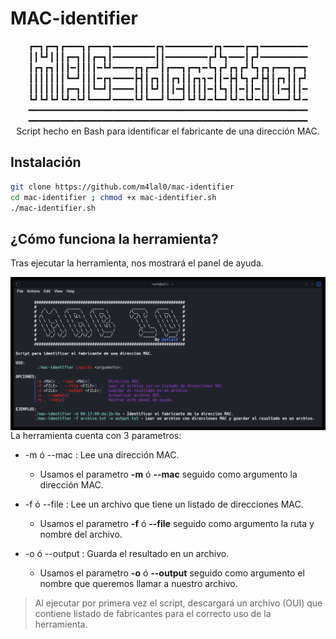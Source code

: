 # MAC-identifier
<p align="center">
┏━┓┏━┓┏━━━┓┏━━━┓━━━━━━━━┏┓━━━━━━━━━┏┓━━━━┏━┓━━━━━━━━━
┃┃┗┛┃┃┃┏━┓┃┃┏━┓┃━━━━━━━━┃┃━━━━━━━━┏┛┗┓━━━┃┏┛━━━━━━━━━
┃┏┓┏┓┃┃┃━┃┃┃┃━┗┛━━━━┏┓┏━┛┃┏━━┓┏━┓━┗┓┏┛┏┓┏┛┗┓┏┓┏━━┓┏━┓
┃┃┃┃┃┃┃┗━┛┃┃┃━┏┓━━━━┣┫┃┏┓┃┃┏┓┃┃┏┓┓━┃┃━┣┫┗┓┏┛┣┫┃┏┓┃┃┏┛
┃┃┃┃┃┃┃┏━┓┃┃┗━┛┃━━━━┃┃┃┗┛┃┃┃━┫┃┃┃┃━┃┗┓┃┃━┃┃━┃┃┃┃━┫┃┃━
┗┛┗┛┗┛┗┛━┗┛┗━━━┛━━━━┗┛┗━━┛┗━━┛┗┛┗┛━┗━┛┗┛━┗┛━┗┛┗━━┛┗┛━
━━━━━━━━━━━━━━━━━━━━━━━━━━━━━━━━━━━━━━━━━━━━━━━━━━━━━
━━━━━━━━━━━━━━━━━━━━━━━━━━━━━━━━━━━━━━━━━━━━━━━━━━━━━
<br>
Script hecho en Bash para identificar el fabricante de una dirección MAC.
</p>

## Instalación
```bash
git clone https://github.com/m4lal0/mac-identifier
cd mac-identifier ; chmod +x mac-identifier.sh
./mac-identifier.sh
```

## ¿Cómo funciona la herramienta?
Tras ejecutar la herramienta, nos mostrará el panel de ayuda.

<p align="center">
<img src="images/helpPanel.png"
	alt="Help"
	style="float: left; margin-right: 10px;" />
</p>

La herramienta cuenta con 3 parametros:

* -m ó --mac : Lee una dirección MAC.
    + Usamos el parametro **-m** ó **--mac** seguido como argumento la dirección MAC.

* -f ó --file :  Lee un archivo que tiene un listado de direcciones MAC.
    + Usamos el parametro **-f** ó **--file** seguido como argumento la ruta y nombre del archivo.

* -o ó --output : Guarda el resultado en un archivo.
    + Usamos el parametro **-o** ó **--output** seguido como argumento el nombre que queremos llamar a nuestro archivo.


> Al ejecutar por primera vez el script, descargará un archivo (OUI) que contiene listado de fabricantes para el correcto uso de la herramienta.